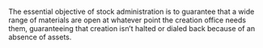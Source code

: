 The essential objective of stock administration is to guarantee that a wide range of materials are open at whatever
point the creation office needs them, guaranteeing that creation isn’t halted or dialed back because of an absence of assets.
